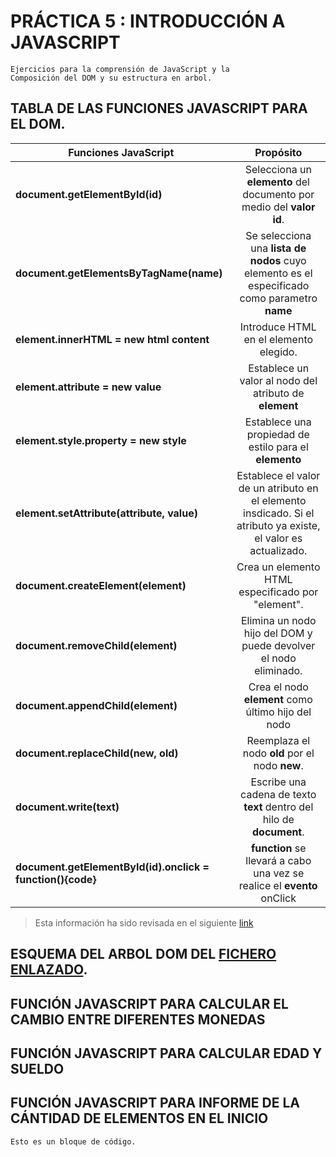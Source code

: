 # PRÁCTICA 5 : INTRODUCCIÓN A JAVASCRIPT
    Ejercicios para la comprensión de JavaScript y la 
    Composición del DOM y su estructura en arbol.

## TABLA DE LAS FUNCIONES JAVASCRIPT PARA EL DOM. 

| Funciones JavaScript     | Propósito           | 
| ------------- |:-------------:| 
| **document.getElementById(id)** | Selecciona un **elemento** del documento por medio del **valor id**.       | 
| **document.getElementsByTagName(name)**      | Se selecciona una **lista de nodos** cuyo elemento es el especificado como parametro **name**      |   
| **element.innerHTML = new html content** | Introduce HTML en el elemento elegido.     |  
| **element.attribute = new value** |  Establece un valor al nodo del atributo de **element**  |   
| **element.style.property = new style** | Establece una propiedad de estilo para el **elemento**      |   
| **element.setAttribute(attribute, value)** | Establece el valor de un atributo en el elemento insdicado. Si el atributo ya existe, el valor es actualizado.   | 
| **document.createElement(element)** | Crea un elemento HTML especificado por "element".     | 
| **document.removeChild(element)** | Elimina un nodo hijo del DOM y puede devolver el nodo eliminado.      | 
| **document.appendChild(element)** | Crea el nodo **element** como último hijo del nodo    | 
| **document.replaceChild(new, old)** | Reemplaza el nodo **old** por el nodo **new**.     |  
| **document.write(text)** | Escribe una cadena de texto **text** dentro del hilo de **document**.  |  
| **document.getElementById(id).onclick = function(){code}** |  **function** se llevará a cabo una vez se realice el **evento** onClick   |

> Esta información ha sido revisada en el siguiente [link](https://developer.mozilla.org/es/docs/Web/JavaScript)

## ESQUEMA DEL ARBOL DOM DEL [FICHERO ENLAZADO]().

## FUNCIÓN JAVASCRIPT PARA CALCULAR EL CAMBIO ENTRE DIFERENTES MONEDAS

## FUNCIÓN JAVASCRIPT PARA CALCULAR EDAD Y SUELDO

## FUNCIÓN JAVASCRIPT PARA INFORME DE LA CÁNTIDAD DE ELEMENTOS EN EL INICIO

```
Esto es un bloque de código.
```

